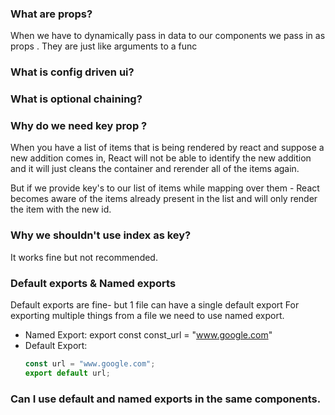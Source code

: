 ### What are props?

When we have to dynamically pass in data to our components we pass in as props . They are just like arguments to a func

### What is config driven ui?

### What is optional chaining?

### Why do we need key prop ?

When you have a list of items that is being rendered by react and suppose a new addition comes in, React will not be able to identify the new addition and it will just cleans the container and rerender all of the items again.

But if we provide key's to our list of items while mapping over them - React becomes aware of the items already present in the list and will only render the item with the new id.

### Why we shouldn't use index as key?

It works fine but not recommended.

### Default exports & Named exports

Default exports are fine- but 1 file can have a single default export
For exporting multiple things from a file we need to use named export.

- Named Export: export const const_url = "www.google.com"
- Default Export:
  ```javascript
  const url = "www.google.com";
  export default url;
  ```

### Can I use default and named exports in the same components.

